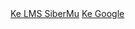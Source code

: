 <!DOCTYPE html>
<html>
<body>
    <a href="https://solusi.sibermu.ac.id">Ke LMS SiberMu</a>
    <a href="https://google.com">Ke Google</a>
</body>
</html>
